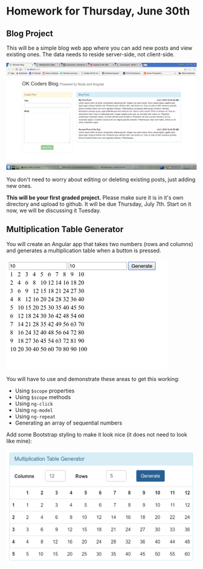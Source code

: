 Homework for Thursday, June 30th
================================

Blog Project
------------
This will be a simple blog web app where you can add new posts and view existing ones.  The data needs to reside server-side, not client-side.

<img src="blog.png">

You don't need to worry about editing or deleting existing posts, just adding new ones.

**This will be your first graded project.**  Please make sure it is in it's own directory and upload to github.  It will be due Thursday, July 7th.  Start on it now, we will be discussing it Tuesday.


Multiplication Table Generator
------------------------------

You will create an Angular app that takes two numbers (rows and columns) and generates a multiplication table when a button is pressed.

<img src="mult1.png">

You will have to use and demonstrate these areas to get this working:
- Using `$scope` properties
- Using `$scope` methods
- Using `ng-click`
- Using `ng-model`
- Using `ng-repeat`
- Generating an array of sequential numbers

Add some Bootstrap styling to make it look nice (it does not need to look like mine):

<img src="mult2.png">
